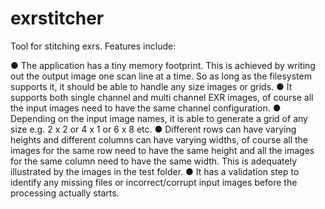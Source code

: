 # exrstitcher
Tool for stitching exrs. Features include:

● The application has a tiny memory footprint. This is achieved by
writing out the output image one scan line at a time. So as long as the
filesystem supports it, it should be able to handle any size images or grids.
● It supports both single channel and multi channel EXR images, of
course all the input images need to have the same channel configuration.
● Depending on the input image names, it is able to generate a grid of
any size e.g. 2 x 2 or 4 x 1 or 6 x 8 etc.
● Different rows can have varying heights and different columns can have
varying widths, of course all the images for the same row need to have the
same height and all the images for the same column need to have the same
width. This is adequately illustrated by the images in the test folder.
● It has a validation step to identify any missing files or incorrect/corrupt
input images before the processing actually starts.

